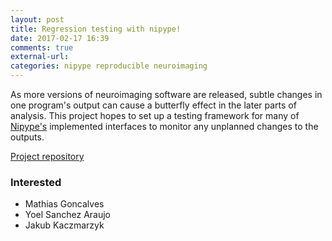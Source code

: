 ```yaml
---
layout: post
title: Regression testing with nipype!
date: 2017-02-17 16:39
comments: true
external-url: 
categories: nipype reproducible neuroimaging
---
```


As more versions of neuroimaging software are released, subtle changes in one program's output can cause a butterfly effect in the later parts of analysis. This project hopes to set up a testing framework for many of [Nipype's](https://github.com/nipy/nipype) implemented interfaces to monitor any unplanned changes to the outputs.

[Project repository](https://github.com/mgxd/nipype-regtests)

### Interested

* Mathias Goncalves
* Yoel Sanchez Araujo
* Jakub Kaczmarzyk
